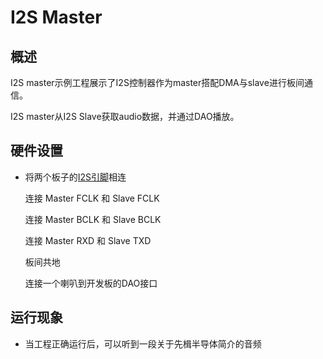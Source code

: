 # I2S Master

## 概述

I2S master示例工程展示了I2S控制器作为master搭配DMA与slave进行板间通信。

I2S master从I2S Slave获取audio数据，并通过DAO播放。

## 硬件设置

- 将两个板子的[I2S引脚](lab_board_app_i2s_pin)相连

  连接 Master FCLK 和 Slave FCLK

  连接 Master BCLK 和 Slave BCLK

  连接 Master RXD 和 Slave TXD

  板间共地

  连接一个喇叭到开发板的DAO接口

## 运行现象

- 当工程正确运行后，可以听到一段关于先楫半导体简介的音频
